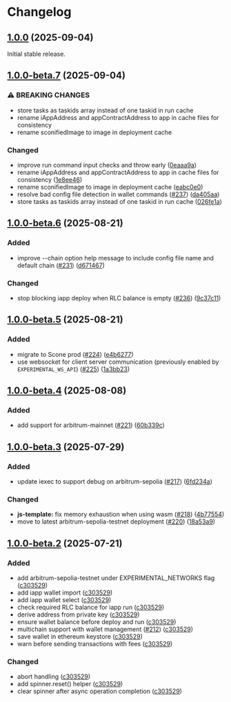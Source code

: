 # Changelog

## [1.0.0](https://github.com/iExecBlockchainComputing/iapp/compare/iapp-v1.0.0...iapp-v1.0.0) (2025-09-04)

Initial stable release.

## [1.0.0-beta.7](https://github.com/iExecBlockchainComputing/iapp/compare/iapp-v1.0.0-beta.6...iapp-v1.0.0-beta.7) (2025-09-04)


### ⚠ BREAKING CHANGES

* store tasks as taskids array instead of one taskid in run cache
* rename iAppAddress and  appContractAddress to app in cache files for consistency
* rename sconifiedImage to image in deployment cache

### Changed

* improve run command input checks and throw early ([0eaaa9a](https://github.com/iExecBlockchainComputing/iapp/commit/0eaaa9ad5fa062ed76fa44f5d72d693d264940ff))
* rename iAppAddress and  appContractAddress to app in cache files for consistency ([1e8ee46](https://github.com/iExecBlockchainComputing/iapp/commit/1e8ee46f5496f4b6351a7ea3d925a7c02142b6b7))
* rename sconifiedImage to image in deployment cache ([eabc0e0](https://github.com/iExecBlockchainComputing/iapp/commit/eabc0e04af08c372c87ef1bc26204b7e09f80e66))
* resolve bad config file detection in wallet commands ([#237](https://github.com/iExecBlockchainComputing/iapp/issues/237)) ([da405aa](https://github.com/iExecBlockchainComputing/iapp/commit/da405aa3e53dc9eec73c25fced257faebb57c39f))
* store tasks as taskids array instead of one taskid in run cache ([026fe1a](https://github.com/iExecBlockchainComputing/iapp/commit/026fe1a03ece3b98db89f4a9fb756d373bbe0903))

## [1.0.0-beta.6](https://github.com/iExecBlockchainComputing/iapp/compare/iapp-v1.0.0-beta.5...iapp-v1.0.0-beta.6) (2025-08-21)


### Added

* improve --chain option help message to include config file name and default chain ([#231](https://github.com/iExecBlockchainComputing/iapp/issues/231)) ([d671467](https://github.com/iExecBlockchainComputing/iapp/commit/d671467739dc60f4f09ef044d608dc4b64b56c1f))


### Changed

* stop blocking iapp deploy when RLC balance is empty ([#236](https://github.com/iExecBlockchainComputing/iapp/issues/236)) ([9c37c11](https://github.com/iExecBlockchainComputing/iapp/commit/9c37c11690367e887512113e93404d918b2f9943))

## [1.0.0-beta.5](https://github.com/iExecBlockchainComputing/iapp/compare/iapp-v1.0.0-beta.4...iapp-v1.0.0-beta.5) (2025-08-21)


### Added

* migrate to Scone prod ([#224](https://github.com/iExecBlockchainComputing/iapp/issues/224)) ([e4b6277](https://github.com/iExecBlockchainComputing/iapp/commit/e4b62770ffd0df60364bdde17fbb883ced1fa7ef))
* use websocket for client server communication (previously enabled by `EXPERIMENTAL_WS_API`) ([#225](https://github.com/iExecBlockchainComputing/iapp/issues/225)) ([1a3bb23](https://github.com/iExecBlockchainComputing/iapp/commit/1a3bb235d2b13a467d46a48b97e0d6eddf8280ba))

## [1.0.0-beta.4](https://github.com/iExecBlockchainComputing/iapp/compare/iapp-v1.0.0-beta.3...iapp-v1.0.0-beta.4) (2025-08-08)


### Added

* add support for arbitrum-mainnet ([#221](https://github.com/iExecBlockchainComputing/iapp/issues/221)) ([60b339c](https://github.com/iExecBlockchainComputing/iapp/commit/60b339cb29df8f13922ccb9f48fd9bc5356bd252))

## [1.0.0-beta.3](https://github.com/iExecBlockchainComputing/iapp/compare/iapp-v1.0.0-beta.2...iapp-v1.0.0-beta.3) (2025-07-29)


### Added

* update iexec to support debug on arbitrum-sepolia ([#217](https://github.com/iExecBlockchainComputing/iapp/issues/217)) ([6fd234a](https://github.com/iExecBlockchainComputing/iapp/commit/6fd234a29ad27b8d1aeba2637c2c6feab2960702))


### Changed

* **js-template:** fix memory exhaustion when using wasm ([#218](https://github.com/iExecBlockchainComputing/iapp/issues/218)) ([4b77554](https://github.com/iExecBlockchainComputing/iapp/commit/4b775543241055ab5d79c0091e0f4110db8a0c74))
* move to latest arbitrum-sepolia-testnet deployment ([#220](https://github.com/iExecBlockchainComputing/iapp/issues/220)) ([18a53a9](https://github.com/iExecBlockchainComputing/iapp/commit/18a53a95d866a1f28c7e104b27bec0b29c366712))

## [1.0.0-beta.2](https://github.com/iExecBlockchainComputing/iapp/compare/iapp-v1.0.0-beta.1...iapp-v1.0.0-beta.2) (2025-07-21)


### Added

* add arbitrum-sepolia-testnet under EXPERIMENTAL_NETWORKS flag ([c303529](https://github.com/iExecBlockchainComputing/iapp/commit/c30352938170800b917978e7e177e0fdae62cbe5))
* add iapp wallet import ([c303529](https://github.com/iExecBlockchainComputing/iapp/commit/c30352938170800b917978e7e177e0fdae62cbe5))
* add iapp wallet select ([c303529](https://github.com/iExecBlockchainComputing/iapp/commit/c30352938170800b917978e7e177e0fdae62cbe5))
* check required RLC balance for iapp run ([c303529](https://github.com/iExecBlockchainComputing/iapp/commit/c30352938170800b917978e7e177e0fdae62cbe5))
* derive address from private key ([c303529](https://github.com/iExecBlockchainComputing/iapp/commit/c30352938170800b917978e7e177e0fdae62cbe5))
* ensure wallet balance before deploy and run ([c303529](https://github.com/iExecBlockchainComputing/iapp/commit/c30352938170800b917978e7e177e0fdae62cbe5))
* multichain support with wallet management ([#212](https://github.com/iExecBlockchainComputing/iapp/issues/212)) ([c303529](https://github.com/iExecBlockchainComputing/iapp/commit/c30352938170800b917978e7e177e0fdae62cbe5))
* save wallet in ethereum keystore ([c303529](https://github.com/iExecBlockchainComputing/iapp/commit/c30352938170800b917978e7e177e0fdae62cbe5))
* warn before sending transactions with fees ([c303529](https://github.com/iExecBlockchainComputing/iapp/commit/c30352938170800b917978e7e177e0fdae62cbe5))


### Changed

* abort handling ([c303529](https://github.com/iExecBlockchainComputing/iapp/commit/c30352938170800b917978e7e177e0fdae62cbe5))
* add spinner.reset() helper ([c303529](https://github.com/iExecBlockchainComputing/iapp/commit/c30352938170800b917978e7e177e0fdae62cbe5))
* clear spinner after async operation completion ([c303529](https://github.com/iExecBlockchainComputing/iapp/commit/c30352938170800b917978e7e177e0fdae62cbe5))
